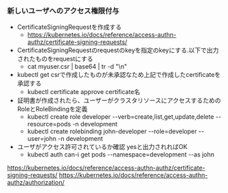 ### 新しいユーザへのアクセス権限付与
- CertificateSigningRequestを作成する
  - https://kubernetes.io/docs/reference/access-authn-authz/certificate-signing-requests/
- CertificateSigningRequestのrequestのkeyを指定のkeyにする.以下で出力されたものをrequestにする
  - cat myuser.csr | base64 | tr -d "\n"
- kubectl get csrで作成したものが未承認なため上記で作成したcertificateを承認する
  - kubectl certificate approve certificate名
- 証明書が作成されたら、ユーザーがクラスタリソースにアクセスするためのRoleとRoleBindingを定義
  - kubectl create role developer --verb=create,list,get,update,delete --resource=pods -n development
  - kubectl create rolebinding john-developer --role=developer --user=john -n development
- ユーザがアクセス許可されているか確認 yesと出力されればOK
  - kubectl auth can-i get pods --namespace=development --as john



https://kubernetes.io/docs/reference/access-authn-authz/certificate-signing-requests/
https://kubernetes.io/docs/reference/access-authn-authz/authorization/
